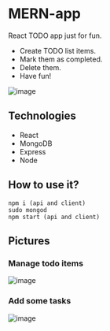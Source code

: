 # MERN-app
React TODO app just for fun.
 - Create TODO list items.
 - Mark them as completed.
 - Delete them.
 - Have fun!

![image](https://user-images.githubusercontent.com/54692916/125173636-d8da0980-e185-11eb-9634-e36472998985.png)

## Technologies
 - React
 - MongoDB
 - Express
 - Node

## How to use it?
```
npm i (api and client)
sudo mongod
npm start (api and client)
```
## Pictures
### Manage todo items
![image](https://user-images.githubusercontent.com/54692916/125173599-b6e08700-e185-11eb-863b-29e8a6908172.png)
### Add some tasks
![image](https://user-images.githubusercontent.com/54692916/125173556-9dd7d600-e185-11eb-81c4-81b312cb976a.png)
